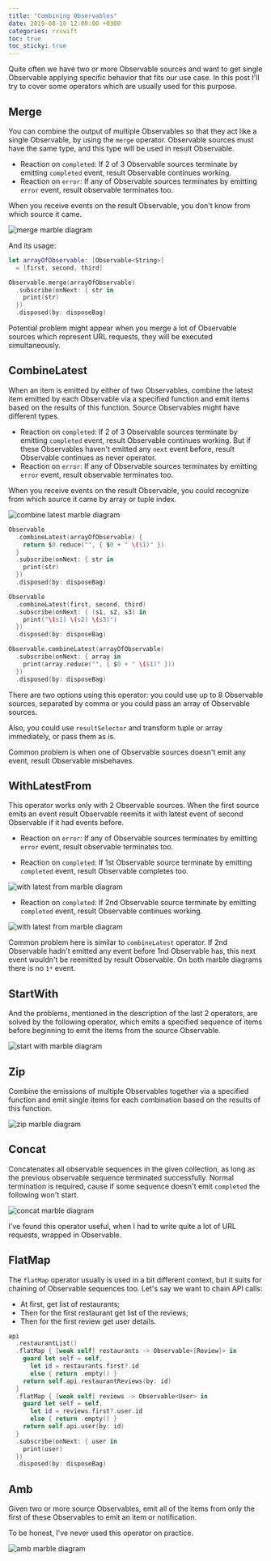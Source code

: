 ```yaml
---
title: "Combining Observables"
date: 2019-08-10 12:00:00 +0300
categories: rxswift
toc: true
toc_sticky: true
---
```


Quite often we have two or more Observable sources and want to get single Observable applying specific behavior that fits our use case. In this post I'll try to cover some operators which are usually used for this purpose.

## Merge

You can combine the output of multiple Observables so that they act like a single Observable, by using the `merge` operator. Observable sources must have the same type, and this type will be used in result Observable.

* Reaction on `completed`: If 2 of 3 Observable sources terminate by emitting `completed` event, result Observable continues working.
* Reaction on `error`: If any of Observable sources terminates by emitting `error` event, result observable terminates too. 

When you receive events on the result Observable, you don't know from which source it came.

![merge marble diagram](http://dukhovich.net/assets/images/articles/16/merge.png)

And its usage:

```swift
let arrayOfObservable: [Observable<String>]
  = [first, second, third]

Observable.merge(arrayOfObservable)
  .subscribe(onNext: { str in
    print(str)
  })
  .disposed(by: disposeBag)
```

Potential problem might appear when you merge  a lot of Observable sources which represent URL requests, they will be executed simultaneously.

## CombineLatest

When an item is emitted by either of two Observables, combine the latest item emitted by each Observable via a specified function and emit items based on the results of this function. Source Observables might have different types.

* Reaction on `completed`: If 2 of 3 Observable sources terminate by emitting `completed` event, result Observable continues working. But if these Observables haven't emitted any `next` event before, result Observable continues as never operator.
* Reaction on `error`: If any of Observable sources terminates by emitting `error` event, result observable terminates too. 

When you receive events on the result Observable, you could recognize from which source it came by array or tuple index.

![combine latest marble diagram](http://dukhovich.net/assets/images/articles/16/combinelatest.png)

```swift
Observable
  .combineLatest(arrayOfObservable) {
    return $0.reduce("", { $0 + " \($1)" })
  }
  .subscribe(onNext: { str in
    print(str)
  })
  .disposed(by: disposeBag)

Observable
  .combineLatest(first, second, third)
  .subscribe(onNext: { (s1, s2, s3) in
    print("\(s1) \(s2) \(s3)")
  })
  .disposed(by: disposeBag)

Observable.combineLatest(arrayOfObservable)
  .subscribe(onNext: { array in
    print(array.reduce("", { $0 + " \($1)" }))
  })
  .disposed(by: disposeBag)
```

There are two options using this operator: you could use up to 8 Observable sources, separated by comma or you could pass an array of Observable sources. 

Also, you could use `resultSelector` and transform tuple or array immediately, or pass them as is.

Common problem is when one of Observable sources doesn't emit any event, result Observable misbehaves.

## WithLatestFrom

This operator works only with 2 Observable sources. When the first source emits an event result Observable reemits it with latest event of second Observable if it had events before.

* Reaction on `error`: If any of Observable sources terminates by emitting `error` event, result observable terminates too. 

* Reaction on `completed`: If 1st Observable source terminate by emitting `completed` event, result Observable completes too.

![with latest from marble diagram](http://dukhovich.net/assets/images/articles/16/withlatestfrom1.png)

* Reaction on `completed`: If 2nd Observable source terminate by emitting `completed` event, result Observable continues working.

![with latest from marble diagram](http://dukhovich.net/assets/images/articles/16/withlatestfrom2.png)

Common problem here is similar to `combineLatest` operator. If 2nd Observable hadn't emitted any event before 1nd Observable has, this next event wouldn't be reemitted by result Observable. On both marble diagrams there is no `1*` event.

## StartWith

And the problems, mentioned in the description of the last 2 operators, are solved by the following operator, which emits a specified sequence of items before beginning to emit the items from the source Observable.

![start with marble diagram](http://dukhovich.net/assets/images/articles/16/startwith.png)

## Zip

Combine the emissions of multiple Observables together via a specified function and emit single items for each combination based on the results of this function.

![zip marble diagram](http://dukhovich.net/assets/images/articles/16/zip.png)

## Concat

Concatenates all observable sequences in the given collection, as long as the previous observable sequence terminated successfully. Normal termination is required, cause if some sequence doesn't emit `completed` the following won't start. 

![concat marble diagram](http://dukhovich.net/assets/images/articles/16/concat.png)

I've found this operator useful, when I had to write quite a lot of URL requests, wrapped in Observable.

## FlatMap

The `flatMap` operator usually is used in a bit different context, but it suits for chaining of Observable sequences too. Let's say we want to chain API calls:

* At first, get list of restaurants;
* Then for the first restaurant get list of the reviews;
* Then for the first review get user details.

```swift
api
  .restaurantList()
  .flatMap { [weak self] restaurants -> Observable<[Review]> in
    guard let self = self,
      let id = restaurants.first?.id
      else { return .empty() }
    return self.api.restaurantReviews(by: id)
  }
  .flatMap { [weak self] reviews -> Observable<User> in
    guard let self = self,
      let id = reviews.first?.user.id
      else { return .empty() }
    return self.api.user(by: id)
  }
  .subscribe(onNext: { user in
    print(user)
  })
  .disposed(by: disposeBag)
```

## Amb

Given two or more source Observables, emit all of the items from only the first of these Observables to emit an item or notification.

To be honest, I've never used this operator on practice.

![amb marble diagram](http://dukhovich.net/assets/images/articles/16/amb.png)